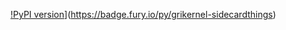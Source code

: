 [!PyPI version](https://badge.fury.io/py/kernel-sidecar.svg)](https://badge.fury.io/py/grikernel-sidecardthings)
